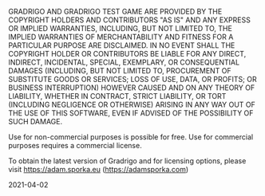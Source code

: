 GRADRIGO AND GRADRIGO TEST GAME ARE PROVIDED BY THE COPYRIGHT
HOLDERS AND CONTRIBUTORS "AS IS" AND ANY EXPRESS OR IMPLIED
WARRANTIES, INCLUDING, BUT NOT LIMITED TO, THE IMPLIED
WARRANTIES OF MERCHANTABILITY AND FITNESS FOR A PARTICULAR
PURPOSE ARE DISCLAIMED. IN NO EVENT SHALL THE COPYRIGHT HOLDER
OR CONTRIBUTORS BE LIABLE FOR ANY DIRECT, INDIRECT, INCIDENTAL,
SPECIAL, EXEMPLARY, OR CONSEQUENTIAL DAMAGES (INCLUDING,
BUT NOT LIMITED TO, PROCUREMENT OF SUBSTITUTE GOODS OR SERVICES;
LOSS OF USE, DATA, OR PROFITS; OR BUSINESS INTERRUPTION)
HOWEVER CAUSED AND ON ANY THEORY OF LIABILITY, WHETHER IN
CONTRACT, STRICT LIABILITY, OR TORT (INCLUDING NEGLIGENCE OR
OTHERWISE) ARISING IN ANY WAY OUT OF THE USE OF THIS SOFTWARE,
EVEN IF ADVISED OF THE POSSIBILITY OF SUCH DAMAGE. 

Use for non-commercial purposes is possible for free. Use for
commercial purposes requires a commercial license.

To obtain the latest version of Gradrigo and for licensing options,
please visit https://adam.sporka.eu (https://adamsporka.com)

2021-04-02